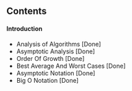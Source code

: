 ## Contents
#### Introduction
* Analysis of Algorithms [Done]
* Asymptotic Analysis [Done]
* Order Of Growth [Done]
* Best Average And Worst Cases [Done]
* Asymptotic Notation [Done]
* Big O Notation [Done]
